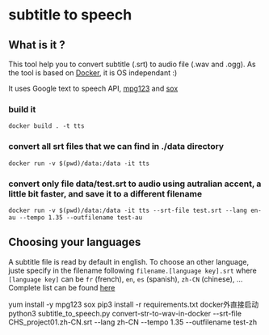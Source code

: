 # subtitle to speech

## What is it ?

This tool help you to convert subtitle (.srt) to audio file (.wav and .ogg). As the tool is based on [Docker](https://www.docker.com/what-docker), it is OS independant :)

It uses Google text to speech API, [mpg123](https://www.mpg123.de/) and [sox](http://sox.sourceforge.net/sox.html)

### build it

```
docker build . -t tts
```

### convert all srt files that we can find in ./data directory

```
docker run -v $(pwd)/data:/data -it tts
```

### convert only file data/test.srt to audio using autralian accent, a little bit faster, and save it to a different filename

```
docker run -v $(pwd)/data:/data -it tts --srt-file test.srt --lang en-au --tempo 1.35 --outfilename test-au

```

## Choosing your languages

A subtitle file is read by default in english. To choose an other language, juste specify in the filename following `filename.[language key].srt` where `[language key]` can be `fr` (french), `en`, `es` (spanish), `zh-CN` (chinese), ... Complete list can be found [here](https://pypi.python.org/pypi/gTTS)

yum install -y mpg123 sox
pip3 install -r requirements.txt
docker外直接启动
python3 subtitle_to_speech.py convert-str-to-wav-in-docker --srt-file CHS_project01.zh-CN.srt --lang zh-CN --tempo 1.35 --outfilename test-zh
